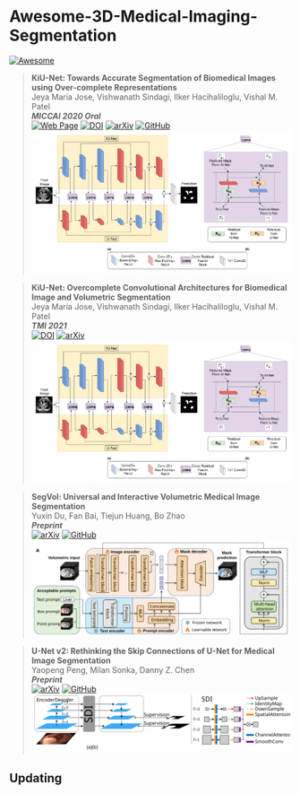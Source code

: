 # Awesome-3D-Medical-Imaging-Segmentation

[![Awesome](https://awesome.re/badge.svg)](https://awesome.re) 

> **KiU-Net: Towards Accurate Segmentation of Biomedical Images using Over-complete Representations**<br>
> Jeya Maria Jose, Vishwanath Sindagi, Ilker Hacihaliloglu, Vishal M. Patel<br>
> _**MICCAI 2020 Oral**_<br>
> [![Web Page](https://img.shields.io/badge/Web%20Page-Demo-fedcba?style=flat-square)](https://sites.google.com/view/kiunet/kiu-net) [![DOI](https://img.shields.io/badge/DOI-10.1007%2F978--3--030--59719--1__36-fcb520?style=flat-square&logo=doi)](https://doi.org/10.1007/978-3-030-59719-1_36) [![arXiv](https://img.shields.io/badge/arXiv-2006.04878-b31b1b?style=flat-square&logo=arxiv)](https://arxiv.org/abs/2006.04878) [![GitHub](https://img.shields.io/badge/GitHub-Code-1f883d?style=flat-square&logo=github)](https://github.com/jeya-maria-jose/KiU-Net-pytorch)<br>
> <img src="asset/KiU-Net.svg" width="600">

> **KiU-Net: Overcomplete Convolutional Architectures for Biomedical Image and Volumetric Segmentation**<br>
> Jeya Maria Jose, Vishwanath Sindagi, Ilker Hacihaliloglu, Vishal M. Patel<br>
> _**TMI 2021**_<br>
> [![DOI](https://img.shields.io/badge/DOI-10.1109%2FTMI.2021.3130469-fcb520?style=flat-square&logo=doi)](https://doi.org/10.1109/TMI.2021.3130469) [![arXiv](https://img.shields.io/badge/arXiv-2010.01663-b31b1b?style=flat-square&logo=arxiv)](https://arxiv.org/abs/2010.01663)<br>
> <img src="asset/KiU-Net.svg" width="600">

> **SegVol: Universal and Interactive Volumetric Medical Image Segmentation**<br>
> Yuxin Du, Fan Bai, Tiejun Huang, Bo Zhao<br>
> _**Preprint**_<br>
> [![arXiv](https://img.shields.io/badge/arXiv-2311.13385-b31b1b?style=flat-square&logo=arxiv)](https://arxiv.org/abs/2311.13385) [![GitHub](https://img.shields.io/badge/GitHub-Code-1f883d?style=flat-square&logo=github)](https://github.com/baai-dcai/segvol)<br>
> <img src="asset/SegVol.svg" width="700">


> **U-Net v2: Rethinking the Skip Connections of U-Net for Medical Image Segmentation**<br>
> Yaopeng Peng, Milan Sonka, Danny Z. Chen<br>
> _**Preprint**_<br>
> [![arXiv](https://img.shields.io/badge/arXiv-2311.17791-b31b1b?style=flat-square&logo=arxiv)](https://arxiv.org/abs/2311.17791) [![GitHub](https://img.shields.io/badge/GitHub-Code-1f883d?style=flat-square&logo=github)](https://github.com/yaoppeng/U-Net_v2)<br>
> <img src="asset/U-Net_v2.svg" width="700">

## Updating
